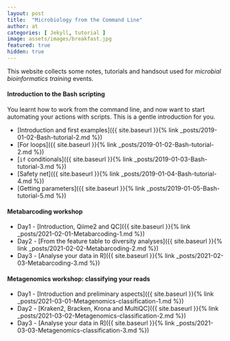 ```yaml
---
layout: post
title:  "Microbiology from the Command Line"
author: at
categories: [ Jekyll, tutorial ]
image: assets/images/breakfast.jpg
featured: true
hidden: true
---
```


This website collects some notes, tutorials and handsout used for
*microbial bioinformatics training* events.

#### Introduction to the Bash scripting

You learnt how to work from the command line, and now want to start automating
your actions with scripts. This is a gentle introduction for you.

* [Introduction and first examples]({{ site.baseurl }}{% link _posts/2019-01-02-Bash-tutorial-2.md %})
* [For loops]({{ site.baseurl }}{% link _posts/2019-01-02-Bash-tutorial-2.md %})
* [`if` conditionals]({{ site.baseurl }}{% link _posts/2019-01-03-Bash-tutorial-3.md %})
* [Safety net]({{ site.baseurl }}{% link _posts/2019-01-04-Bash-tutorial-4.md %})
* [Getting parameters]({{ site.baseurl }}{% link _posts/2019-01-05-Bash-tutorial-5.md %})

#### Metabarcoding workshop

* Day1 - [Introduction, Qiime2 and QC]({{ site.baseurl }}{% link _posts/2021-02-01-Metabarcoding-1.md %})
* Day2 - [From the feature table to diversity analyses]({{ site.baseurl }}{% link _posts/2021-02-02-Metabarcoding-2.md %})
* Day3 - [Analyse your data in R]({{ site.baseurl }}{% link _posts/2021-02-03-Metabarcoding-3.md %})

#### Metagenomics workshop: classifying your reads

* Day1 - [Introduction and preliminary aspects]({{ site.baseurl }}{% link _posts/2021-03-01-Metagenomics-classification-1.md %})
* Day2 - [Kraken2, Bracken, Krona and MultiQC]({{ site.baseurl }}{% link _posts/2021-03-02-Metagenomics-classification-2.md %})
* Day3 - [Analyse your data in R]({{ site.baseurl }}{% link _posts/2021-03-03-Metagenomics-classification-3.md %})
